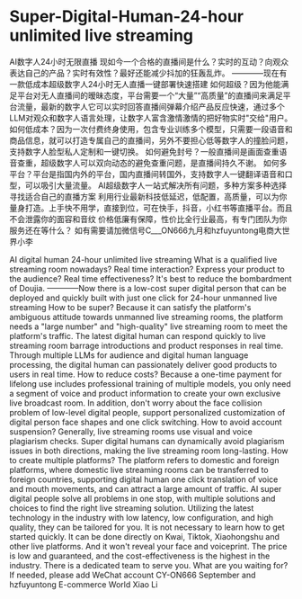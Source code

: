 # Super-Digital-Human-24-hour unlimited live streaming
AI数字人24小时无限直播
现如今一个合格的直播间是什么？实时的互动？向观众表达自己的产品？实时有效性？最好还能减少抖加的狂轰乱炸。
————现在有一款低成本超级数字人24小时无人直播一键部署快速搭建
如何超级？因为他能满足平台对无人直播间的暧昧态度，平台需要一个“大量”“高质量”的直播间来满足平台流量，最新的数字人它可以实时回答直播间弹幕介绍产品反应快速，通过多个LLM对观众和数字人语言处理，让数字人富含激情激情的把好物实时"交给"用户。
如何低成本？因为一次付费终身使用，包含专业训练多个模型，只需要一段语音和商品信息，就可以打造专属自己的直播间，另外不要担心低等数字人的撞脸问题，支持数字人脸型私人定制和一键切换。
如何避免封号？一般直播间是画面查重语音查重，超级数字人可以双向动态的避免查重问题，是直播间持久不谢。
如何多平台？平台是指国内外的平台，国内直播间转国外，支持数字人一键翻译语音和口型，可以吸引大量流量。
AI超级数字人一站式解决所有问题，多种方案多种选择寻找适合自己的直播方案 利用行业最新科技低延迟，低配置，高质量，可以为你量身打造。上手快不用学，直接到位，可在快手，抖音，小红书等直播平台。而且不会泄露你的面容和音纹 价格低廉有保障，性价比全行业最高，有专门团队为你服务还在等什么？
如有需要请加微信号C___ON666九月和hzfuyuntong电商大世界小李

AI digital human 24-hour unlimited live streaming
What is a qualified live streaming room nowadays? Real time interaction? Express your product to the audience? Real time effectiveness? It's best to reduce the bombardment of Doujia.
————Now there is a low-cost super digital person that can be deployed and quickly built with just one click for 24-hour unmanned live streaming
How to be super? Because it can satisfy the platform's ambiguous attitude towards unmanned live streaming rooms, the platform needs a "large number" and "high-quality" live streaming room to meet the platform's traffic. The latest digital human can respond quickly to live streaming room barrage introductions and product responses in real time. Through multiple LLMs for audience and digital human language processing, the digital human can passionately deliver good products to users in real time.
How to reduce costs? Because a one-time payment for lifelong use includes professional training of multiple models, you only need a segment of voice and product information to create your own exclusive live broadcast room. In addition, don't worry about the face collision problem of low-level digital people, support personalized customization of digital person face shapes and one click switching.
How to avoid account suspension? Generally, live streaming rooms use visual and voice plagiarism checks. Super digital humans can dynamically avoid plagiarism issues in both directions, making the live streaming room long-lasting.
How to create multiple platforms? The platform refers to domestic and foreign platforms, where domestic live streaming rooms can be transferred to foreign countries, supporting digital human one click translation of voice and mouth movements, and can attract a large amount of traffic.
AI super digital people solve all problems in one stop, with multiple solutions and choices to find the right live streaming solution. Utilizing the latest technology in the industry with low latency, low configuration, and high quality, they can be tailored for you. It is not necessary to learn how to get started quickly. It can be done directly on Kwai, Tiktok, Xiaohongshu and other live platforms. And it won't reveal your face and voiceprint. The price is low and guaranteed, and the cost-effectiveness is the highest in the industry. There is a dedicated team to serve you. What are you waiting for?
If needed, please add WeChat account CY-ON666 September and hzfuyuntong E-commerce World Xiao Li
